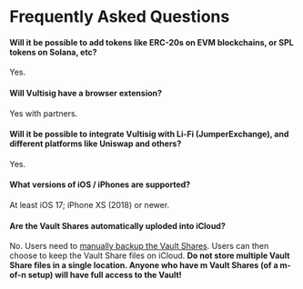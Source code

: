 # Frequently Asked Questions

#### **Will it be possible to add tokens like ERC-20s on EVM blockchains, or SPL tokens on Solana, etc?**
Yes.

#### **Will Vultisig have a browser extension?**
Yes with partners.

#### **Will it be possible to integrate Vultisig with Li-Fi (JumperExchange), and different platforms like Uniswap and others?**
Yes.

#### **What versions of iOS / iPhones are supported?**
At least iOS 17; iPhone XS (2018) or newer.

#### **Are the Vault Shares automatically uploded into iCloud?**
No. Users need to [manually backup the Vault Shares](https://docs.vultisig.com/user-actions/managing-your-vault). Users can then choose to keep the Vault Share files on iCloud. **Do not store multiple Vault Share files in a single location. Anyone who have m Vault Shares (of a m-of-n setup) will have full access to the Vault!** 

